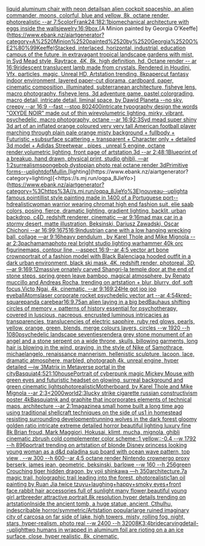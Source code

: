 [liquid aluminum chair with neon details](https://www.ebank.nz/aiartgenerator?category=liquid%2520aluminum%2520chair%2520with%2520neon%2520details)[an alien cockpit spaceship, an alien commander, moons, colorful, blue and yellow, 8k, octane render, photorealistic --ar 7:5](https://www.ebank.nz/aiartgenerator?category=an%2520alien%2520cockpit%2520spaceship%2C%2520an%2520alien%2520commander%2C%2520moons%2C%2520colorful%2C%2520blue%2520and%2520yellow%2C%25208k%2C%2520octane%2520render%2C%2520photorealistic%2520--ar%25207%3A5)[color](https://www.ebank.nz/aiartgenerator?category=color)[Frank](https://www.ebank.nz/aiartgenerator?category=Frank)[24:18](https://www.ebank.nz/aiartgenerator?category=24%3A18)[2:1](https://www.ebank.nz/aiartgenerator?category=2%3A1)[biomechanical architecture with eggs inside the walls](https://www.ebank.nz/aiartgenerator?category=biomechanical%2520architecture%2520with%2520eggs%2520inside%2520the%2520walls)[jewelry,](https://www.ebank.nz/aiartgenerator?category=jewelry%2C)[16:9](https://www.ebank.nz/aiartgenerator?category=16%3A9)[box.](https://www.ebank.nz/aiartgenerator?category=box.)[A Minion painted by Georgia O’Keeffe](https://www.ebank.nz/aiartgenerator?category=A%2520Minion%2520painted%2520by%2520Georgia%2520O%E2%80%99Keeffe)[Stacked, interlaced, horizontal, industrial, education campus of the future, in extravagant tropical landscape gardens with mist, in Syd Mead style, Raytrace, 4K, 8k, high definition, hd, Octane render -- ar 16:9](https://www.ebank.nz/aiartgenerator?category=Stacked%2C%2520interlaced%2C%2520horizontal%2C%2520industrial%2C%2520education%2520campus%2520of%2520the%2520future%2C%2520in%2520extravagant%2520tropical%2520landscape%2520gardens%2520with%2520mist%2C%2520in%2520Syd%2520Mead%2520style%2C%2520Raytrace%2C%25204K%2C%25208k%2C%2520high%2520definition%2C%2520hd%2C%2520Octane%2520render%2520--%2520ar%252016%3A9)[iridescent translucent lamb made from crystals, Rendered in Houdini, Vfx, particles, magic, Unreal HD, Artstation trending, 8k](https://www.ebank.nz/aiartgenerator?category=iridescent%2520translucent%2520lamb%2520made%2520from%2520crystals%2C%2520Rendered%2520in%2520Houdini%2C%2520Vfx%2C%2520particles%2C%2520magic%2C%2520Unreal%2520HD%2C%2520Artstation%2520trending%2C%25208k)[papercut fantasy indoor environment, layered paper-cut diorama, cardboard, paper, cinematic composition, illuminated, subterranean architecture, fisheye lens, macro photography,  fisheye lens, 3d adventure game, pastel colorgrading, macro detail, intricate detail, liminal space, by Dawid Planeta --no sky, creepy --ar 16:9 --fast --stop 80](https://www.ebank.nz/aiartgenerator?category=papercut%2520fantasy%2520indoor%2520environment%2C%2520layered%2520paper-cut%2520diorama%2C%2520cardboard%2C%2520paper%2C%2520cinematic%2520composition%2C%2520illuminated%2C%2520subterranean%2520architecture%2C%2520fisheye%2520lens%2C%2520macro%2520photography%2C%2520%2520fisheye%2520lens%2C%25203d%2520adventure%2520game%2C%2520pastel%2520colorgrading%2C%2520macro%2520detail%2C%2520intricate%2520detail%2C%2520liminal%2520space%2C%2520by%2520Dawid%2520Planeta%2520--no%2520sky%2C%2520creepy%2520--ar%252016%3A9%2520--fast%2520--stop%252080)[2400](https://www.ebank.nz/aiartgenerator?category=2400)[intricate typography design the words "OXYDE NOIR" made out of thin wire](https://www.ebank.nz/aiartgenerator?category=intricate%2520typography%2520design%2520the%2520words%2520%22OXYDE%2520NOIR%22%2520made%2520out%2520of%2520thin%2520wire)[volumetric lighting, mirky, vibrant, psychedelic, macro photography, octane --ar 16:9](https://www.ebank.nz/aiartgenerator?category=volumetric%2520lighting%2C%2520mirky%2C%2520vibrant%2C%2520psychedelic%2C%2520macro%2520photography%2C%2520octane%2520--ar%252016%3A9)[2:3](https://www.ebank.nz/aiartgenerator?category=2%3A3)[Syd mead super shiny 3d art of an inflated orange coloured very very tall American football player marching through plain pale orange misty background + fullbody + Futuristic +subsurface scattering + transparent + Character only + detailed 3d model + Adidas Streetwear , pipes , unreal 5 engine, octane render,volumetric lighting, front page of artstation,3d --ar 2:4](https://www.ebank.nz/aiartgenerator?category=Syd%2520mead%2520super%2520shiny%25203d%2520art%2520of%2520an%2520inflated%2520orange%2520coloured%2520very%2520very%2520tall%2520American%2520football%2520player%2520marching%2520through%2520plain%2520pale%2520orange%2520misty%2520background%2520%2B%2520fullbody%2520%2B%2520Futuristic%2520%2Bsubsurface%2520scattering%2520%2B%2520transparent%2520%2B%2520Character%2520only%2520%2B%2520detailed%25203d%2520model%2520%2B%2520Adidas%2520Streetwear%2520%2C%2520pipes%2520%2C%2520unreal%25205%2520engine%2C%2520octane%2520render%2Cvolumetric%2520lighting%2C%2520front%2520page%2520of%2520artstation%2C3d%2520--ar%25202%3A4)[8:1](https://www.ebank.nz/aiartgenerator?category=8%3A1)[Blueprint of a breakup, hand drawn, physical print, studio ghibli, —ar 1:2](https://www.ebank.nz/aiartgenerator?category=Blueprint%2520of%2520a%2520breakup%2C%2520hand%2520drawn%2C%2520physical%2520print%2C%2520studio%2520ghibli%2C%2520%E2%80%94ar%25201%3A2)[surrealism](https://www.ebank.nz/aiartgenerator?category=surrealism)[](https://www.ebank.nz/aiartgenerator?category=)[spongebob dystopian photo real octane render 3d](https://www.ebank.nz/aiartgenerator?category=spongebob%2520dystopian%2520photo%2520real%2520octane%2520render%25203d)[Primitive forms](https://www.ebank.nz/aiartgenerator?category=Primitive%2520forms)[--uplight](https://www.ebank.nz/aiartgenerator?category=--uplight)[dof](https://www.ebank.nz/aiartgenerator?category=dof)[Mullin.](https://www.ebank.nz/aiartgenerator?category=Mullin.)[lighting](https://www.ebank.nz/aiartgenerator?category=lighting)[<https://s.mj.run/oqpa_8JieYo>](https://www.ebank.nz/aiartgenerator?category=%3Chttps%3A//s.mj.run/oqpa_8JieYo%3E)[nouveau](https://www.ebank.nz/aiartgenerator?category=nouveau)[--uplight](https://www.ebank.nz/aiartgenerator?category=--uplight)[a famous pointillist style painting made in 1400 of a Portuguese port](https://www.ebank.nz/aiartgenerator?category=a%2520famous%2520pointillist%2520style%2520painting%2520made%2520in%25201400%2520of%2520a%2520Portuguese%2520port)[--hd](https://www.ebank.nz/aiartgenerator?category=--hd)[realistic](https://www.ebank.nz/aiartgenerator?category=realistic)[woman warrior wearing chromat high end fashion suit, elie saab colors, posing, fierce, dramatic lighting, gradient lighting, backlit, urban backdrop, c4D, redshift renderer, cinematic —ar 9:16](https://www.ebank.nz/aiartgenerator?category=woman%2520warrior%2520wearing%2520chromat%2520high%2520end%2520fashion%2520suit%2C%2520elie%2520saab%2520colors%2C%2520posing%2C%2520fierce%2C%2520dramatic%2520lighting%2C%2520gradient%2520lighting%2C%2520backlit%2C%2520urban%2520backdrop%2C%2520c4D%2C%2520redshift%2520renderer%2C%2520cinematic%2520%E2%80%94ar%25209%3A16)[mad max car in a stormy desert, matte illustration, Beksinski, Dariusz Zawadski, Oscar Chichoni --ar 16:9](https://www.ebank.nz/aiartgenerator?category=mad%2520max%2520car%2520in%2520a%2520stormy%2520desert%2C%2520matte%2520illustration%2C%2520Beksinski%2C%2520Dariusz%2520Zawadski%2C%2520Oscar%2520Chichoni%2520--ar%252016%3A9)[9:16](https://www.ebank.nz/aiartgenerator?category=9%3A16)[75](https://www.ebank.nz/aiartgenerator?category=75)[16:9](https://www.ebank.nz/aiartgenerator?category=16%3A9)[industrian cane with a low hanging wrecking ball, collage —ar 9:16](https://www.ebank.nz/aiartgenerator?category=industrian%2520cane%2520with%2520a%2520low%2520hanging%2520wrecking%2520ball%2C%2520collage%2520%E2%80%94ar%25209%3A16)[heavy pendulum , by Karel Thole and Mike Mignola --ar 2:3](https://www.ebank.nz/aiartgenerator?category=heavy%2520pendulum%2520%2C%2520by%2520Karel%2520Thole%2520and%2520Mike%2520Mignola%2520--ar%25202%3A3)[pachamama](https://www.ebank.nz/aiartgenerator?category=pachamama)[photo real bright studio lighting warhammer 40k orc figurine](https://www.ebank.nz/aiartgenerator?category=photo%2520real%2520bright%2520studio%2520lighting%2520warhammer%252040k%2520orc%2520figurine)[maps, contour line,  --aspect 16:9](https://www.ebank.nz/aiartgenerator?category=maps%2C%2520contour%2520line%2C%2520%2520--aspect%252016%3A9)[--ar 4:5 vector art bone crown](https://www.ebank.nz/aiartgenerator?category=--ar%25204%3A5%2520vector%2520art%2520bone%2520crown)[portrait of a fashion model with Black Balenciaga hooded outfit in a dark urban environment, black ski mask, 4K, redshift render, photoreal, 3D, —ar 9:16](https://www.ebank.nz/aiartgenerator?category=portrait%2520of%2520a%2520fashion%2520model%2520with%2520Black%2520Balenciaga%2520hooded%2520outfit%2520in%2520a%2520dark%2520urban%2520environment%2C%2520black%2520ski%2520mask%2C%25204K%2C%2520redshift%2520render%2C%2520photoreal%2C%25203D%2C%2520%E2%80%94ar%25209%3A16)[9:12](https://www.ebank.nz/aiartgenerator?category=9%3A12)[massive ornately carved Shangri-la temple door at the end of stone steps, spring,green leave,bamboo, magical atmosphere, by Renato muccillo and Andreas Rocha, trending on artstation + blur, blurry, dof, soft focus,Victo Ngai, 4k, cinematic, --ar 9:16](https://www.ebank.nz/aiartgenerator?category=massive%2520ornately%2520carved%2520Shangri-la%2520temple%2520door%2520at%2520the%2520end%2520of%2520stone%2520steps%2C%2520spring%2Cgreen%2520leave%2Cbamboo%2C%2520magical%2520atmosphere%2C%2520by%2520Renato%2520muccillo%2520and%2520Andreas%2520Rocha%2C%2520trending%2520on%2520artstation%2520%2B%2520blur%2C%2520blurry%2C%2520dof%2C%2520soft%2520focus%2CVicto%2520Ngai%2C%25204k%2C%2520cinematic%2C%2520--ar%25209%3A16)[9:24](https://www.ebank.nz/aiartgenerator?category=9%3A24)[He got joo joo eyeball](https://www.ebank.nz/aiartgenerator?category=He%2520got%2520joo%2520joo%2520eyeball)[Atoms](https://www.ebank.nz/aiartgenerator?category=Atoms)[laser corporate rocket psychedelic vector art --ar 4:5](https://www.ebank.nz/aiartgenerator?category=laser%2520corporate%2520rocket%2520psychedelic%2520vector%2520art%2520--ar%25204%3A5)[4k](https://www.ebank.nz/aiartgenerator?category=4k)[red-square](https://www.ebank.nz/aiartgenerator?category=red-square)[panda carebear](https://www.ebank.nz/aiartgenerator?category=panda%2520carebear)[16:9](https://www.ebank.nz/aiartgenerator?category=16%3A9)[.75](https://www.ebank.nz/aiartgenerator?category=.75)[an alien laying in a big bed](https://www.ebank.nz/aiartgenerator?category=an%2520alien%2520laying%2520in%2520a%2520big%2520bed)[Bauhaus shifting circles of memory + patterns of history essential for psychotherapy, covered in luscious, nacreous, encrusted luminous intricacies as transparencies, translucencies of electric sapphire, ruby red glows, pearls, yellow, orange, green, blends, merge colours layers, circles  --w 1920 --h 1080](https://www.ebank.nz/aiartgenerator?category=Bauhaus%2520shifting%2520circles%2520of%2520memory%2520%2B%2520patterns%2520of%2520history%2520essential%2520for%2520psychotherapy%2C%2520covered%2520in%2520luscious%2C%2520nacreous%2C%2520encrusted%2520luminous%2520intricacies%2520as%2520transparencies%2C%2520translucencies%2520of%2520electric%2520sapphire%2C%2520ruby%2520red%2520glows%2C%2520pearls%2C%2520yellow%2C%2520orange%2C%2520green%2C%2520blends%2C%2520merge%2520colours%2520layers%2C%2520circles%2520%2520--w%25201920%2520--h%25201080)[psychedelic landscape seventies](https://www.ebank.nz/aiartgenerator?category=psychedelic%2520landscape%2520seventies)[render](https://www.ebank.nz/aiartgenerator?category=render)[a grey stone monument of an angel and a stone serpent on a wide throne, skulls, billowing garments, long hair is blowing in the wind, praying, in the style of Nike of Samothrace, michaelangelo, renaissance mannerism, hellenistic sculpture, lacoon, lace, dramatic atmosphere, marbled, photograph 4k, unreal engine, hyper detailed —iw 3](https://www.ebank.nz/aiartgenerator?category=a%2520grey%2520stone%2520monument%2520of%2520an%2520angel%2520and%2520a%2520stone%2520serpent%2520on%2520a%2520wide%2520throne%2C%2520skulls%2C%2520billowing%2520garments%2C%2520long%2520hair%2520is%2520blowing%2520in%2520the%2520wind%2C%2520praying%2C%2520in%2520the%2520style%2520of%2520Nike%2520of%2520Samothrace%2C%2520michaelangelo%2C%2520renaissance%2520mannerism%2C%2520hellenistic%2520sculpture%2C%2520lacoon%2C%2520lace%2C%2520dramatic%2520atmosphere%2C%2520marbled%2C%2520photograph%25204k%2C%2520unreal%2520engine%2C%2520hyper%2520detailed%2520%E2%80%94iw%25203)[Matrix in Metaverse portal in the city](https://www.ebank.nz/aiartgenerator?category=Matrix%2520in%2520Metaverse%2520portal%2520in%2520the%2520city)[Basquiat](https://www.ebank.nz/aiartgenerator?category=Basquiat)[4:5](https://www.ebank.nz/aiartgenerator?category=4%3A5)[21:10](https://www.ebank.nz/aiartgenerator?category=21%3A10)[house](https://www.ebank.nz/aiartgenerator?category=house)[Portrait of cyberpunk magic Mickey Mouse with green eyes and futuristic headset on glowing, surreal background and green cinematic lights](https://www.ebank.nz/aiartgenerator?category=Portrait%2520of%2520cyberpunk%2520magic%2520Mickey%2520Mouse%2520with%2520green%2520eyes%2520and%2520futuristic%2520headset%2520on%2520glowing%2C%2520surreal%2520background%2520and%2520green%2520cinematic%2520lights)[photorealistic](https://www.ebank.nz/aiartgenerator?category=photorealistic)[Motherboard, by Karel Thole and Mike Mignola --ar 2:3](https://www.ebank.nz/aiartgenerator?category=Motherboard%2C%2520by%2520Karel%2520Thole%2520and%2520Mike%2520Mignola%2520--ar%25202%3A3)[<2000](https://www.ebank.nz/aiartgenerator?category=%3C2000)[world](https://www.ebank.nz/aiartgenerator?category=world)[](https://www.ebank.nz/aiartgenerator?category=)[2:3](https://www.ebank.nz/aiartgenerator?category=2%3A3)[lucky strike cigarette russian constructivism poster 4k](https://www.ebank.nz/aiartgenerator?category=lucky%2520strike%2520cigarette%2520russian%2520constructivism%2520poster%25204k)[Basquiat](https://www.ebank.nz/aiartgenerator?category=Basquiat)[nk and graphite that incorporates elements of technical maps, architecture --ar 2:1](https://www.ebank.nz/aiartgenerator?category=nk%2520and%2520graphite%2520that%2520incorporates%2520elements%2520of%2520technical%2520maps%2C%2520architecture%2520--ar%25202%3A1)[magazine](https://www.ebank.nz/aiartgenerator?category=magazine)[a small home built a long time ago using traditional shellcraft techniques on the side of us1 in homestead resisting surrounding development](https://www.ebank.nz/aiartgenerator?category=a%2520small%2520home%2520built%2520a%2520long%2520time%2520ago%2520using%2520traditional%2520shellcraft%2520techniques%2520on%2520the%2520side%2520of%2520us1%2520in%2520homestead%2520resisting%2520surrounding%2520development)[running wolves in the dark forest gloomy golden ratio intricate extreme detailed horror beautiful lighting luxury fine 8k Brian froud, Mark Maggiori, Hokusai, klimt, mucha, mignola, ghibli cinematic zbrush cold complementer color scheme::1 yellow::-0.4 --w 1792 --h 896](https://www.ebank.nz/aiartgenerator?category=running%2520wolves%2520in%2520the%2520dark%2520forest%2520gloomy%2520golden%2520ratio%2520intricate%2520extreme%2520detailed%2520horror%2520beautiful%2520lighting%2520luxury%2520fine%25208k%2520Brian%2520froud%2C%2520Mark%2520Maggiori%2C%2520Hokusai%2C%2520klimt%2C%2520mucha%2C%2520mignola%2C%2520ghibli%2520cinematic%2520zbrush%2520cold%2520complementer%2520color%2520scheme%3A%3A1%2520yellow%3A%3A-0.4%2520--w%25201792%2520--h%2520896)[portrait trending on artstation of blonde Disney princess looking young woman as a d&d paladin](https://www.ebank.nz/aiartgenerator?category=portrait%2520trending%2520on%2520artstation%2520of%2520blonde%2520Disney%2520princess%2520looking%2520young%2520woman%2520as%2520a%2520d%26d%2520paladin)[a sup board with ocean wave pattern, top view , --w 300 --h 600](https://www.ebank.nz/aiartgenerator?category=a%2520sup%2520board%2520with%2520ocean%2520wave%2520pattern%2C%2520top%2520view%2520%2C%2520--w%2520300%2520--h%2520600)[--ar 4:5 octane render Nintendo crown](https://www.ebank.nz/aiartgenerator?category=--ar%25204%3A5%2520octane%2520render%2520Nintendo%2520crown)[ergo proxy berserk, james jean, geometric, beksinski, barlowe --w 160 --h 256](https://www.ebank.nz/aiartgenerator?category=ergo%2520proxy%2520berserk%2C%2520james%2520jean%2C%2520geometric%2C%2520beksinski%2C%2520barlowe%2520--w%2520160%2520--h%2520256)[green Crouching tiger hidden dragon, by yoji shinkawa —h 350](https://www.ebank.nz/aiartgenerator?category=green%2520Crouching%2520tiger%2520hidden%2520dragon%2C%2520by%2520yoji%2520shinkawa%2520%E2%80%94h%2520350)[architecture](https://www.ebank.nz/aiartgenerator?category=architecture)[.7](https://www.ebank.nz/aiartgenerator?category=.7)[a magic trail, holographic trail leading into the forest, photorealistic](https://www.ebank.nz/aiartgenerator?category=a%2520magic%2520trail%2C%2520holographic%2520trail%2520leading%2520into%2520the%2520forest%2C%2520photorealistic)[1](https://www.ebank.nz/aiartgenerator?category=1)[an oil painting by Ruan Jia,twice tzuyu+laughing+happy+smoky eyes+front face,rabbit hair accessories,full of sunlight,many flower,beautiful young girl,artbreeder,attractive,portrait,8k resolution,hyper details,trending on artstation](https://www.ebank.nz/aiartgenerator?category=an%2520oil%2520painting%2520by%2520Ruan%2520Jia%2Ctwice%2520tzuyu%2Blaughing%2Bhappy%2Bsmoky%2520eyes%2Bfront%2520face%2Crabbit%2520hair%2520accessories%2Cfull%2520of%2520sunlight%2Cmany%2520flower%2Cbeautiful%2520young%2520girl%2Cartbreeder%2Cattractive%2Cportrait%2C8k%2520resolution%2Chyper%2520details%2Ctrending%2520on%2520artstation)[Inside the ancient tomb, a huge statue, ancient, Cthulhu, indescribable horror/symmetric/Artstation popular](https://www.ebank.nz/aiartgenerator?category=Inside%2520the%2520ancient%2520tomb%2C%2520a%2520huge%2520statue%2C%2520ancient%2C%2520Cthulhu%2C%2520indescribable%2520horror/symmetric/Artstation%2520popular)[large ruined imaginary city of carcosa on far side of lake, high towers, misty, rolling fog, night, stars, hyper-realism, photo real --w 2400 --h 3200](https://www.ebank.nz/aiartgenerator?category=large%2520ruined%2520imaginary%2520city%2520of%2520carcosa%2520on%2520far%2520side%2520of%2520lake%2C%2520high%2520towers%2C%2520misty%2C%2520rolling%2520fog%2C%2520night%2C%2520stars%2C%2520hyper-realism%2C%2520photo%2520real%2520--w%25202400%2520--h%25203200)[8K](https://www.ebank.nz/aiartgenerator?category=8K)[3:4](https://www.ebank.nz/aiartgenerator?category=3%3A4)[bride](https://www.ebank.nz/aiartgenerator?category=bride)[carving](https://www.ebank.nz/aiartgenerator?category=carving)[detail](https://www.ebank.nz/aiartgenerator?category=detail)[--uplight](https://www.ebank.nz/aiartgenerator?category=--uplight)[two humans in wrapped in aluminum foil are rioting on a an ice surface, close, hyper realistic, 8k, cinematic,](https://www.ebank.nz/aiartgenerator?category=two%2520humans%2520in%2520wrapped%2520in%2520aluminum%2520foil%2520are%2520rioting%2520on%2520a%2520an%2520ice%2520surface%2C%2520close%2C%2520hyper%2520realistic%2C%25208k%2C%2520cinematic%2C)